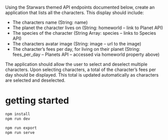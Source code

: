 Using the Starwars themed API endpoints documented below, create an application that lists all the characters. This display should include:

-   The characters name (String: name)
-   The planet the character lives on (String: homeworld – link to Planet API)
-   The species of the character (String Array: species – links to Species API)
-   The characters avatar image (String: image – url to the image)
-   The character’s fees per day, for living on their planet (String: fees_per_day – Planets API – accessed via homeworld property above)

The application should allow the user to select and deselect multiple characters. Upon selecting characters, a total of the character’s fees per day should be displayed. This total is updated automatically as characters are selected and deselected.

# getting started

```bash
npm install
npm run dev
```

```bash
npm run export
npm run serve
```
